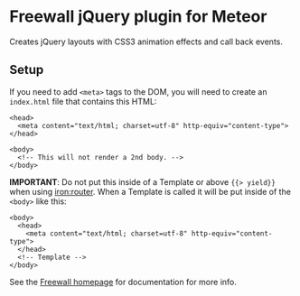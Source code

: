 # Freewall jQuery plugin for Meteor

Creates jQuery layouts with CSS3 animation effects and call back events.

## Setup

If you need to add `<meta>` tags to the DOM, you will need to create an `index.html` file that contains this HTML:
```
<head>
  <meta content=​"text/​html;​ charset=utf-8" http-equiv=​"content-type">​
</head>

<body>
  <!-- This will not render a 2nd body. -->
</body>
```

**IMPORTANT**: Do not put this inside of a Template or above `{{> yield}}` when using [iron:router](https://atmospherejs.com/iron/router). When a Template is called it will be put inside of the `<body>` like this:

```
<body>
  <head>
    <meta content=​"text/​html;​ charset=utf-8" http-equiv=​"content-type">​
  </head>
  <!-- Template -->
</body>
```

See the [Freewall homepage](http://vnjs.net/www/project/freewall/) for documentation for more info.
